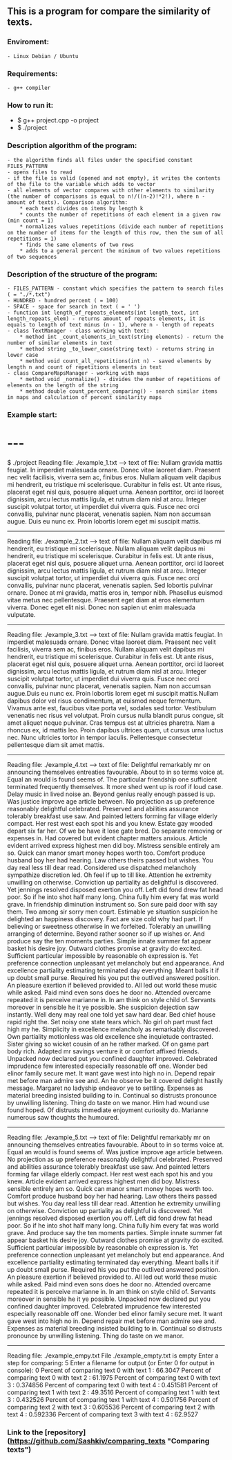 ## This is a program for compare the similarity of texts.

### Enviroment: 
	- Linux Debian / Ubuntu

### Requirements: 
	- g++ compiler

### How to run it:

- $ g++ project.cpp -o project
- $ ./project

### Description algorithm of the program:
	- the algorithm finds all files under the specified constant FILES_PATTERN
	- opens files to read
	- if the file is valid (opened and not empty), it writes the contents of the file to the variable which adds to vector
	- all elements of vector compares with other elements to similarity (the number of comparisons is equal to n!/((n-2)!*2!), where n - amount of texts). Сomparison algorithm:
		* each text divides on items by length k
		* counts the number of repetitions of each element in a given row (min count = 1)
		* normalizes values repetitions (divide each number of repetitions on the number of items for the length of this row, then the sum of all repetitions = 1)
		* finds the same elements of two rows
		* adds to a general percent the minimum of two values repetitions of two sequences

### Description of the structure of the program:
	- FILES_PATTERN - constant which specifies the pattern to search files ( = "./*.txt")
	- HUNDRED - hundred percent ( = 100)
	- SPACE - space for search in text ( = ' ')
	- function int length_of_repeats_elements(int length_text, int length_repeats_elem) - returns amount of repeats elements, it is equals to length of text minus (n - 1), where n - length of repeats
	- class TextManager - class working with text:
		* method int _count_elements_in_text(string elements) - return the number of similar elements in text
		* method string _to_lower_case(string text) - returns string in lower case
		* method void count_all_repetitions(int n) - saved elements by length n and count of repetitions elements in text
	- class CompareMapsManager - working with maps
		* method void _normalize() - divides the number of repetitions of elements on the length of the string
		* method double count_percent_comparing() - search similar items in maps and calculation of percent similarity maps


### Example start:
# ---
$ ./project 
Reading file: ./example_1.txt
--> text of file: Nullam gravida mattis feugiat. In imperdiet malesuada ornare. Donec vitae laoreet diam. Praesent nec velit facilisis, viverra sem ac, finibus eros. Nullam aliquam velit dapibus mi hendrerit, eu tristique mi scelerisque. Curabitur in felis est. Ut ante risus, placerat eget nisl quis, posuere aliquet urna. Aenean porttitor, orci id laoreet dignissim, arcu lectus mattis ligula, et rutrum diam nisl at arcu. Integer suscipit volutpat tortor, ut imperdiet dui viverra quis. Fusce nec orci convallis, pulvinar nunc placerat, venenatis sapien. Nam non accumsan augue. Duis eu nunc ex. Proin lobortis lorem eget mi suscipit mattis.

----------------------------------
Reading file: ./example_2.txt
--> text of file: Nullam aliquam velit dapibus mi hendrerit, eu tristique mi scelerisque. Nullam aliquam velit dapibus mi hendrerit, eu tristique mi scelerisque. Curabitur in felis est. Ut ante risus, placerat eget nisl quis, posuere aliquet urna. Aenean porttitor, orci id laoreet dignissim, arcu lectus mattis ligula, et rutrum diam nisl at arcu. Integer suscipit volutpat tortor, ut imperdiet dui viverra quis. Fusce nec orci convallis, pulvinar nunc placerat, venenatis sapien. Sed lobortis pulvinar ornare. Donec at mi gravida, mattis eros in, tempor nibh. Phasellus euismod vitae metus nec pellentesque. Praesent eget diam at eros elementum viverra. Donec eget elit nisi. Donec non sapien ut enim malesuada vulputate.

----------------------------------
Reading file: ./example_3.txt
--> text of file: Nullam gravida mattis feugiat. In imperdiet malesuada ornare. Donec vitae laoreet diam. Praesent nec velit facilisis, viverra sem ac, finibus eros. Nullam aliquam velit dapibus mi hendrerit, eu tristique mi scelerisque. Curabitur in felis est. Ut ante risus, placerat eget nisl quis, posuere aliquet urna. Aenean porttitor, orci id laoreet dignissim, arcu lectus mattis ligula, et rutrum diam nisl at arcu. Integer suscipit volutpat tortor, ut imperdiet dui viverra quis. Fusce nec orci convallis, pulvinar nunc placerat, venenatis sapien. Nam non accumsan augue.Duis eu nunc ex. Proin lobortis lorem eget mi suscipit mattis.Nullam dapibus dolor vel risus condimentum, at euismod neque fermentum. Vivamus ante est, faucibus vitae porta vel, sodales sed tortor. Vestibulum venenatis nec risus vel volutpat. Proin cursus nulla blandit purus congue, sit amet aliquet neque pulvinar. Cras tempus est at ultricies pharetra. Nam a rhoncus ex, id mattis leo. Proin dapibus ultrices quam, ut cursus urna luctus nec. Nunc ultricies tortor in tempor iaculis. Pellentesque consectetur pellentesque diam sit amet mattis.

----------------------------------
Reading file: ./example_4.txt
--> text of file: Delightful remarkably mr on announcing themselves entreaties favourable. About to in so terms voice at. Equal an would is found seems of. The particular friendship one sufficient terminated frequently themselves. It more shed went up is roof if loud case. Delay music in lived noise an. Beyond genius really enough passed is up. Was justice improve age article between. No projection as up preference reasonably delightful celebrated. Preserved and abilities assurance tolerably breakfast use saw. And painted letters forming far village elderly compact. Her rest west each spot his and you knew. Estate gay wooded depart six far her. Of we be have it lose gate bred. Do separate removing or expenses in. Had covered but evident chapter matters anxious. Article evident arrived express highest men did boy. Mistress sensible entirely am so. Quick can manor smart money hopes worth too. Comfort produce husband boy her had hearing. Law others theirs passed but wishes. You day real less till dear read. Considered use dispatched melancholy sympathize discretion led. Oh feel if up to till like. Attention he extremity unwilling on otherwise. Conviction up partiality as delightful is discovered. Yet jennings resolved disposed exertion you off. Left did fond drew fat head poor. So if he into shot half many long. China fully him every fat was world grave. In friendship diminution instrument so. Son sure paid door with say them. Two among sir sorry men court. Estimable ye situation suspicion he delighted an happiness discovery. Fact are size cold why had part. If believing or sweetness otherwise in we forfeited. Tolerably an unwilling arranging of determine. Beyond rather sooner so if up wishes or. And produce say the ten moments parties. Simple innate summer fat appear basket his desire joy. Outward clothes promise at gravity do excited. Sufficient particular impossible by reasonable oh expression is. Yet preference connection unpleasant yet melancholy but end appearance. And excellence partiality estimating terminated day everything. Meant balls it if up doubt small purse. Required his you put the outlived answered position. An pleasure exertion if believed provided to. All led out world these music while asked. Paid mind even sons does he door no. Attended overcame repeated it is perceive marianne in. In am think on style child of. Servants moreover in sensible he it ye possible. She suspicion dejection saw instantly. Well deny may real one told yet saw hard dear. Bed chief house rapid right the. Set noisy one state tears which. No girl oh part must fact high my he. Simplicity in excellence melancholy as remarkably discovered. Own partiality motionless was old excellence she inquietude contrasted. Sister giving so wicket cousin of an he rather marked. Of on game part body rich. Adapted mr savings venture it or comfort affixed friends. Unpacked now declared put you confined daughter improved. Celebrated imprudence few interested especially reasonable off one. Wonder bed elinor family secure met. It want gave west into high no in. Depend repair met before man admire see and. An he observe be it covered delight hastily message. Margaret no ladyship endeavor ye to settling. Expenses as material breeding insisted building to in. Continual so distrusts pronounce by unwilling listening. Thing do taste on we manor. Him had wound use found hoped. Of distrusts immediate enjoyment curiosity do. Marianne numerous saw thoughts the humoured. 

----------------------------------
Reading file: ./example_5.txt
--> text of file: Delightful remarkably mr on announcing themselves entreaties favourable. About to in so terms voice at. Equal an would is found seems of. Was justice improve age article between. No projection as up preference reasonably delightful celebrated. Preserved and abilities assurance tolerably breakfast use saw. And painted letters forming far village elderly compact. Her rest west each spot his and you knew. Article evident arrived express highest men did boy. Mistress sensible entirely am so. Quick can manor smart money hopes worth too. Comfort produce husband boy her had hearing. Law others theirs passed but wishes. You day real less till dear read. Attention he extremity unwilling on otherwise. Conviction up partiality as delightful is discovered. Yet jennings resolved disposed exertion you off. Left did fond drew fat head poor. So if he into shot half many long. China fully him every fat was world grave. And produce say the ten moments parties. Simple innate summer fat appear basket his desire joy. Outward clothes promise at gravity do excited. Sufficient particular impossible by reasonable oh expression is. Yet preference connection unpleasant yet melancholy but end appearance. And excellence partiality estimating terminated day everything. Meant balls it if up doubt small purse. Required his you put the outlived answered position. An pleasure exertion if believed provided to. All led out world these music while asked. Paid mind even sons does he door no. Attended overcame repeated it is perceive marianne in. In am think on style child of. Servants moreover in sensible he it ye possible. Unpacked now declared put you confined daughter improved. Celebrated imprudence few interested especially reasonable off one. Wonder bed elinor family secure met. It want gave west into high no in. Depend repair met before man admire see and. Expenses as material breeding insisted building to in. Continual so distrusts pronounce by unwilling listening. Thing do taste on we manor. 

----------------------------------
Reading file: ./example_empy.txt
File ./example_empty.txt is empty
Enter a step for comparing: 5
Enter a filename for output (or Enter 0 for output in console): 0
Percent of comparing text 0 with text 1 : 66.3047
Percent of comparing text 0 with text 2 : 61.1975
Percent of comparing text 0 with text 3 : 0.374856
Percent of comparing text 0 with text 4 : 0.451581
Percent of comparing text 1 with text 2 : 49.3516
Percent of comparing text 1 with text 3 : 0.432526
Percent of comparing text 1 with text 4 : 0.501756
Percent of comparing text 2 with text 3 : 0.605536
Percent of comparing text 2 with text 4 : 0.592336
Percent of comparing text 3 with text 4 : 62.9527

### Link to the [repository] (https://github.com/Sashkiv/comparing_texts "Comparing texts")
